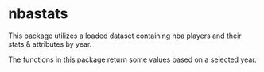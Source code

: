 # nbastats
This package utilizes a loaded dataset containing nba players and their stats & attributes by year.

The functions in this package return some values based on a selected year.
